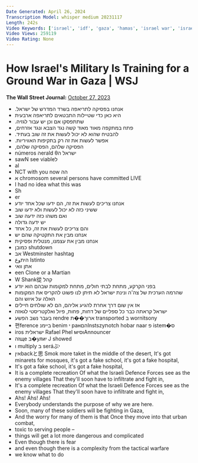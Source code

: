 ```yaml
---
Date Generated: April 26, 2024
Transcription Model: whisper medium 20231117
Length: 242s
Video Keywords: ['israel', 'idf', 'gaza', 'hamas', 'israel war', 'israel hamas war', 'palestine', 'israel news', 'little gaza', 'idf training', 'idf training israel', 'israel war coverage', 'israel war latest news', 'military', 'israel military', 'israel invasion', 'gaza invasion', 'israel palestine', 'israel gaza', 'hamas war', 'israel military training', 'israel military news', 'war', 'military news', 'geopolitics', 'israel vs hamas', 'news', 'wsj', 'gaza news', 'ground offensive', 'israeli troops training', 'israel ground invasion', 'idf offensive', 'wonews']
Video Views: 259119
Video Rating: None
---
```


# How Israel's Military Is Training for a Ground War in Gaza | WSJ
**The Wall Street Journal:** [October 27, 2023](https://www.youtube.com/watch?v=UPmYXFqLnCc)
*  ‫אנחנו בפסיקה לתריאפה ‫בשרד המדרש של ישראל.
*  ‫היא כאן כדי שטיילות ‫התבטאים לתריאפה ארבעית
*  ‫שתתפסקו אם וכן יש עבור ‫לגזיה.
*  ‫פתח במתקפה מאוד מאוד קשה ‫נגד הצבא ונגד אזרחים,
*  ‫להבטיח שהוא לא יכול ‫לעשות את זה שוב בעתיד.
*  ‫אפשר לעשות את זה רק ‫בתקיפות האוויריות.
*  ‫הפסיקה שלהם, ‫הפסיקה שלהם,
*  ‫ישראל הerald θה números
*  ‫לsawN see viable
*  ‫al
*  ‫הה NCT with you now
*  א chromosom several persons have committed LIVE
*  I had no idea what this was
*  Sh
*  er
*  אנחנו צריכים לעשות את זה, הם ידעו שכל אחד יודע
*  ששיני כזה לא יכול לעשות ולא ידעו שוב
*  ואם משהו כזה ידעה שוב
*  יש ידעה גדולה
*  והם צריכים לעשות את זה, כל אחד
*  אנחנו מבין את התקטיקה שהם יש
*  אנחנו מבין את עצמנו, מנטלית ופסיקית
*  כמובן shutdown
*  אב Westminster hashtag
*  היתوع Istinto
*  אתן וואי
*  een Clone or a Martian
*  W Shank從 קהל
*  בפני הקרקע, מתחת לבתי חולים, מתחת למקומות שבהם הוא יודע
*  שהרמה הערכית של צה'ה ונינת ישראל לא תיתן לנו פשוט להקריס את המקומות האלה על איוש והם
*  אז אין שום דרך אחרת להגיע אליהם, הם לא שולחים חיילים
*  ישראל קראתה כבר כל ספליים של דחות, פחות, פיול ואלקטריסטי לגאזה
*  בעבר נשב הפשע rendre ארוך��ת transported ב wornitsony
*  편ference ביימנ benim י ранהםInstszyתotch hobar naar פ istem�ס
* iros ישראלית Rafael Phel мוסיAnnouncer
*  זהще ב�улиי J showed
*  ו multiply ב seráぶי
*  איןbackと思 Smok more taket in the middle of the desert, It's got minarets for mosques, it's got a fake school, it's got a fake hospital,
*  It's got a fake school, it's got a fake hospital,
*  It is a complete recreation Of what the Israeli Defence Forces see as the enemy villages That they'll soon have to infiltrate and fight in,
*  It's a complete recreation Of what the Israeli Defence Forces see as the enemy villages That they'll soon have to infiltrate and fight in,
*  Ahs! Ahs! Ahs!
*  Everybody understands the purpose of why we are here.
*  Soon, many of these soldiers will be fighting in Gaza,
*  And the worry for many of them is that Once they move into that urban combat,
*  toxic to serving people –
*  things will get a lot more dangerous and complicated
*  Even though there is fear
*  and even though there is a complexity from the tactical warfare
*  we know what to do
